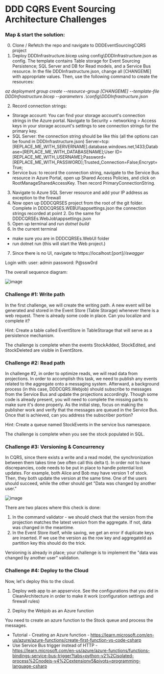 # DDD CQRS Event Sourcing Architecture Challenges

### Map & start the solution:
0. Clone / Refetch the repo and navigate to DDDEventSourcingCQRS project
1. Deploy DDDInfrastructure.bicep using config\DDDInfrastructure.json as config. The template contains Table storage for Event Sourcing Persistence; SQL  Server and DB for Read models, and a Service Bus resource.
In the file DDDInfrastructure.json, change all [CHANGEME] with appropriate values. Then, use the following command to create the resources:

_az deployment group create --resource-group  [CHANGEME] --template-file DDDInfrastructure.bicep --parameters .\config\DDDInfrastructure.json_

2. Record connection strings:
- Storage account: You can find your storage account's connection strings in the Azure portal. Navigate to Security + networking > Access keys in your storage account's settings to see connection strings for  the primary key.
- SQL Server: the connection string should be like this (all the options can be found in DDDInfrastructure.json)
Server=tcp:[REPLACE_ME_WITH_SERVERNAME].database.windows.net,1433;Database=[REPLACE_ME_WITH_DATABASENAME];User ID=[REPLACE_ME_WITH_USERNAME];Password=[REPLACE_ME_WITH_PASSWORD];Trusted_Connection=False;Encrypt=True;
- Service bus: to record the connection string, navigate to the Service Bus resource in Azure Portal, open up Shared Access Policies, and click on RootManageSharedAccessKey. Then record PrimaryConnectionString.

3. Navigate to Azure SQL Server resource and add your IP address as exception to the firewall
4. Now open up DDDCQRSES project from the root of the git folder. Complete in DDDCQRSES.WEBUI\appsettings.json the connection strings recorded at point 2. Do the same for DDDCQRSEs.WebJob\appsettings.json
5. Open up terminal and run *dotnet build*
6. In the current terminal
- make sure you are in DDDCQRSEs.WebUI folder
- run dotnet run
(this will start the Web project.)
7. Since there is no UI, navigate to https://localhost:[port]/*/swagger*

Login with:
user: admin
password: P@ssw0rd

The overall sequence diagram:

![image](https://github.com/coroveiandrei/trainingsoftarchforcloud/assets/37452422/f502d235-16cf-48af-8917-fc170f909227)

### Challenge #1: Write path
In the first challenge, we will create the writing path. A new event will be generated and stored in the Event Store (Table Storage) whenever there is a web request.
There is  already some code in place.  Can you localize and complete it?

Hint: Create a table called EventStore in TableStorage that will serve as a persistence mechanism.

The challenge is complete when the events StockAdded, StockEdited, and StockDeleted are visible in EventStore.

### Challenge #2: Read path
In challenge #2, in order to optimize reads, we will read data from projections. 
In order to accomplish this task, we need to publish any events related to the aggregate onto a messaging system. Afterward, a background process (in this case, DDDCQRS.Webjob) should subscribe to messages from the Service Bus and update the projections accordingly. Though some code is already present, you will need to complete the missing parts to make sure it's done properly. As the initial step, focus on making the publisher work and verify that the messages are queued in the Service Bus. Once that is achieved, can you address the subscriber portion?

Hint: Create a queue named StockEvents in the service bus namespace.

The challenge is complete when you see the stock populated in SQL.

### Challenge #3: Versioning & Concurrency
In CQRS, since there exists a write and a read model, the synchronization between them takes time (we often call this delta t). In order not to have discrepancies, code needs to be put in place to handle potential lost updates. 
For example, both Alice and Bob may have version 1 of stock. Then, they both update the version at the same time. One of the users should succeed, while the other should get "Data was changed by another user."

![image](https://github.com/coroveiandrei/trainingsoftarchforcloud/assets/37452422/4f353a94-3213-4237-b8f1-854eba9da467)

There are two places where this check is done:
1. In the command validator - we should check that the version from the projection matches the latest version from the aggregate. If not, data was changed in the meantime.
2. In the Event Store itself, while saving, we get an error if duplicate keys are inserted. If we use the version as the row key and aggregateId as partition key this should do the trick.

Versioning is already in place; your challenge is to implement the "data was changed by another user" validation.

### Challenge #4: Deploy to the Cloud
Now, let's deploy this to the cloud.
1. Deploy web app to an appservice. 
See the configurations that you did in CleanArchitecture in order to make it work (configuration settings and firewall rules)

2. Deploy the Webjob as an Azure function

You need to create an azure function to the Stock queue and process the messages.
- Tutorial - Creating an Azure function - https://learn.microsoft.com/en-us/azure/azure-functions/create-first-function-vs-code-csharp
- Use Service Bus trigger instead of HTTP - https://learn.microsoft.com/en-us/azure/azure-functions/functions-bindings-service-bus-trigger?tabs=python-v2%2Cisolated-process%2Cnodejs-v4%2Cextensionv5&pivots=programming-language-csharp








